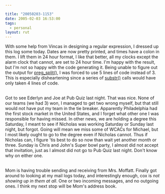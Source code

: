 ```yaml
---

title: "20050203-1153"
date: 2005-02-03 16:53:00
tags:
  - personal
layout: rut
---
```


With some help from Vincas in designing a regular expression,
I dressed up this log some today. Dates are now pretty
printed, and times have a colon in them.  I lift them in
24 hour format, I like that better, all my clocks except
the alarm clock that cannot, are set to 24 hour time.
I'm happy with the result, but I'm not so happy with the
code generating it. Being unable to figure out the output for <a href="http://us4.php.net/manual/en/function.preg-split.php">preg_split()</a>,
I was forced to use 5 lines of code instead of 3.
This is especially disheartening since a series of <a href="http://us4.php.net/manual/en/function.substr.php">substr()</a>
calls would have only taken 4 lines of code.<br  /><br  />

Got to see Ederlyn and Joe at Pub Quiz last night.  That was nice.
None of our teams (we had 3) won, I managed to get two wrong myself,
but that still would not have put my team in the tie breaker.
Apparently Philadelphia had the first stock market in the United
States, and I forget what other one I was responsible for having
missed.  In other news, we are holding a degree this Saturday, I
meant to see if Nicholas was working Saturday or Sunday last night,
but forgot.  Going will mean we miss some of WCACs for Michael,
but I most likely ought to go to the degree even if Nicholas cannot.
Thus if Nicholas can, I figure 'tis best to do so now than wait yet
another month or three.  Sunday is Chris and John's Super bowl party,
I almost did not accept that invitation, just as I almost did not
go to Pub Quiz last night.  Don't know why on either one.<br  /><br  />

Mom is having trouble sending and receiving from Mrs. Moffatt.
Finally got around to looking at my mail logs today, and
interestingly enough, cox is *not showing up in them at all*.
One or two incoming messages, and no outgoing ones.  I think my
next stop will be Mom's address book.

